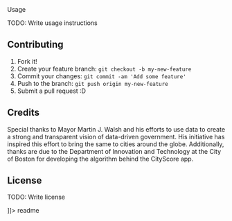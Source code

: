 <snippet>
  <content><![CDATA[
# ${1:The CityScore Toolkit}
This toolkit will allow a city or other organization to create a set of metrics 
which measure its performance. Then, the City of Boston's open-source CityScore
algorithm will compile your daily performance on these metrics into a single 
number that grades you on your organizational or citywide performance. This 
application revolutionized Boston's approach to daily city services under the
direction of Mayor Martin J. Walsh. Now, no matter what level of technological
prowess your city or organization possesses, the same facilities are available
to you. Get started!
This application was written in the Django programming framework using the Python
language. It uses Twitter's Bootstrap framework for visuals (CSS and JS), and
HTML5 for the organization of its pages. The package also includes a Procfile and
Dockerfile in case you the user wish to package the file and incorporate it into 
a larger platform.
## Installation
Download the package from GitHub using the "Download ZIP" option so you can 
create a local version of this application. From there, you will be able to start
this application in a few easy steps. First, though, you need to figure out the 
path to this application, or where it is on your computer. For example, on a Mac
the path will likely look like "/Users/username/Downloads/cityscore". You can change
the location of the package in your filesystem as much as you desire, but we here
at the City of Boston recommend not changing the package structure. Once you've found the path,
follow the appropriate steps for your OS:
### Mac/OS
1. Open the terminal application on your computer
2. You should see a $ sign after your username in the terminal. Type in 
"cd /Users/username/Downloads/cityscore" where the last part of that statement
is the path you discovered above.
3. Now type in the following exactly as you see here: "source venv/bin/activate"
4. You will see (venv) at the beginning of the new line. Once this occurs, type
"python manage.py makemigrations". You will see the following text in black and bold:
0014_auto_20160720_1254.py:
5. Now type "python manage.py migrate". If you see a warning about URLs, you need not worry.
6. Finally, type in "python manage.py runserver". You will see a paragraph like so:
System check identified 1 issue (0 silenced).
July 20, 2016 - 12:56:36
Django version 1.9.7, using settings 'cityscorewebapp.settings'
Starting development server at http://127.0.0.1:8000/
Quit the server with CONTROL-C.
To access your now-functional webapp, simply go to the address of the 
"development server" your project lists (in this case, http://127.0.0.1:8000/).
You can now use your local computer as a server for the CityScore web application.
This means you are now able to run the application self-sufficiently and all data is
exclusively on this computer. Your data IS NOT collected from this package and you 
can use the webapp as though it were private to the computer you currently use.
If you wish to share the webapp and make it run like a website, you will need to
buy and configure a web server, which is outside the scope of this introduction.

## Usage
TODO: Write usage instructions

## Contributing
1. Fork it!
2. Create your feature branch: `git checkout -b my-new-feature`
3. Commit your changes: `git commit -am 'Add some feature'`
4. Push to the branch: `git push origin my-new-feature`
5. Submit a pull request :D

## Credits
Special thanks to Mayor Martin J. Walsh and his efforts to use data to create a 
strong and transparent vision of data-driven government. His initiative has
inspired this effort to bring the same to cities around the globe.
Additionally, thanks are due to the Department of Innovation and Technology at
the City of Boston for developing the algorithm behind the CityScore app.

## License
TODO: Write license

]]></content>
  <tabTrigger>readme</tabTrigger>
</snippet>